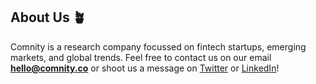 ## About Us 🪴
Comnity is a research company focussed on fintech startups, emerging markets, and global trends. Feel free to contact us on our email [**hello@comnity.co**](mailto:hello@comnity.co) or shoot us a message on [Twitter](https://twitter.com/ComnityHQ) or [LinkedIn](https://linkedin.com/company/ComnityHQ)!
